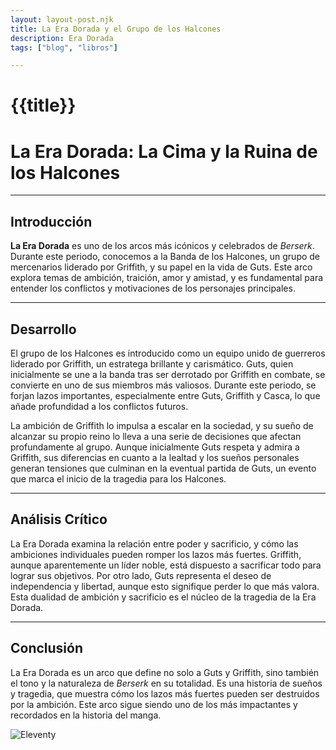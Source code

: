 ```yaml
---
layout: layout-post.njk
title: La Era Dorada y el Grupo de los Halcones
description: Era Dorada 
tags: ["blog", "libros"]

---
```


# {{title}}

# La Era Dorada: La Cima y la Ruina de los Halcones  

---

## Introducción  
**La Era Dorada** es uno de los arcos más icónicos y celebrados de *Berserk*. Durante este periodo, conocemos a la Banda de los Halcones, un grupo de mercenarios liderado por Griffith, y su papel en la vida de Guts. Este arco explora temas de ambición, traición, amor y amistad, y es fundamental para entender los conflictos y motivaciones de los personajes principales.

---

## Desarrollo  
El grupo de los Halcones es introducido como un equipo unido de guerreros liderado por Griffith, un estratega brillante y carismático. Guts, quien inicialmente se une a la banda tras ser derrotado por Griffith en combate, se convierte en uno de sus miembros más valiosos. Durante este periodo, se forjan lazos importantes, especialmente entre Guts, Griffith y Casca, lo que añade profundidad a los conflictos futuros.

La ambición de Griffith lo impulsa a escalar en la sociedad, y su sueño de alcanzar su propio reino lo lleva a una serie de decisiones que afectan profundamente al grupo. Aunque inicialmente Guts respeta y admira a Griffith, sus diferencias en cuanto a la lealtad y los sueños personales generan tensiones que culminan en la eventual partida de Guts, un evento que marca el inicio de la tragedia para los Halcones.

---

## Análisis Crítico  
La Era Dorada examina la relación entre poder y sacrificio, y cómo las ambiciones individuales pueden romper los lazos más fuertes. Griffith, aunque aparentemente un líder noble, está dispuesto a sacrificar todo para lograr sus objetivos. Por otro lado, Guts representa el deseo de independencia y libertad, aunque esto signifique perder lo que más valora. Esta dualidad de ambición y sacrificio es el núcleo de la tragedia de la Era Dorada.

---

## Conclusión  
La Era Dorada es un arco que define no solo a Guts y Griffith, sino también el tono y la naturaleza de *Berserk* en su totalidad. Es una historia de sueños y tragedia, que muestra cómo los lazos más fuertes pueden ser destruidos por la ambición. Este arco sigue siendo uno de los más impactantes y recordados en la historia del manga.


![Eleventy](/img/eleventy.svg)
